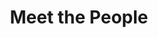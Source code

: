 ---
layout: people
order: 5
title: Meet the People
name: "Yuzhen Mao"
position: "Visiting Master Student"
current: true
headshot: "yuzhen.jpg"
google_scholar: "https://scholar.google.com/citations?user=9wKn1A0AAAAJ&hl=en"
bio: "I'm now a visting Computing Science M.Sc. student of Simon Fraser University, Canada. I am interested in leveraging my background in machine learning, 
    particularly transformer-based models, to reveal the regulatory mechanism of biological processes and disease progression. I earned a B.E. in Computer Science 
    and Technology from Zhejiang University and a B.S. in Computing Science from Simon Fraser University. When I am not in the lab, I love to explore nature."
---